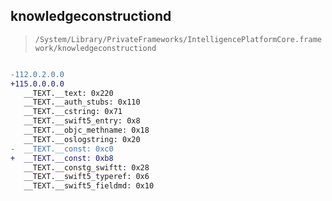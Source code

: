 ## knowledgeconstructiond

> `/System/Library/PrivateFrameworks/IntelligencePlatformCore.framework/knowledgeconstructiond`

```diff

-112.0.2.0.0
+115.0.0.0.0
   __TEXT.__text: 0x220
   __TEXT.__auth_stubs: 0x110
   __TEXT.__cstring: 0x71
   __TEXT.__swift5_entry: 0x8
   __TEXT.__objc_methname: 0x18
   __TEXT.__oslogstring: 0x20
-  __TEXT.__const: 0xc0
+  __TEXT.__const: 0xb8
   __TEXT.__constg_swiftt: 0x28
   __TEXT.__swift5_typeref: 0x6
   __TEXT.__swift5_fieldmd: 0x10

```
